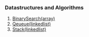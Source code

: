 ### Datastructures and Algorithms

1. [BinarySearch(array)](https://github.com/nivesh2/algorithmswithgo/blob/master/golang/binary_search/binarysearch.go)
2. [Qeueue(linkedlist)](https://github.com/nivesh2/algorithmswithgo/blob/master/golang/linked_list/queue.go)
3. [Stack(linkedlist)](https://github.com/nivesh2/algorithmswithgo/blob/master/golang/linked_list/stack.go)
